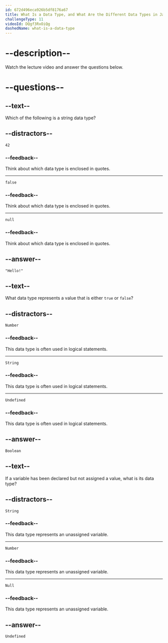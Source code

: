 ```yaml
---
id: 672d496eca926b5df8176a67
title: What Is a Data Type, and What Are the Different Data Types in JavaScript?
challengeType: 11
videoId: DQgf3RxOiQg
dashedName: what-is-a-data-type
---
```


# --description--

Watch the lecture video and answer the questions below.

# --questions--

## --text--

Which of the following is a string data type?

## --distractors--

`42`

### --feedback--

Think about which data type is enclosed in quotes.

---

`false`

### --feedback--

Think about which data type is enclosed in quotes.

---

`null`

### --feedback--

Think about which data type is enclosed in quotes.

## --answer--

`"Hello!"`

## --text--

What data type represents a value that is either `true` or `false`?

## --distractors--

`Number`

### --feedback--

This data type is often used in logical statements.

---

`String`

### --feedback--

This data type is often used in logical statements.

---

`Undefined`

### --feedback--

This data type is often used in logical statements.

## --answer--

`Boolean`

## --text--

If a variable has been declared but not assigned a value, what is its data type?

## --distractors--

`String`

### --feedback--

This data type represents an unassigned variable.

---

`Number`

### --feedback--

This data type represents an unassigned variable.

---

`Null`

### --feedback--

This data type represents an unassigned variable.

## --answer--

`Undefined`

